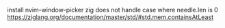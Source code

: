 install nvim-window-picker
zig does not handle case where needle.len is 0
https://ziglang.org/documentation/master/std/#std.mem.containsAtLeast
